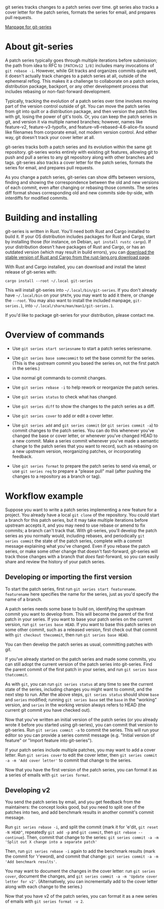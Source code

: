 git series tracks changes to a patch series over time.  git series also tracks
a cover letter for the patch series, formats the series for email, and prepares
pull requests.

[Manpage for git-series](http://man7.org/linux/man-pages/man1/git-series.1.html)

About git-series
================

A patch series typically goes through multiple iterations before submission;
the path from idea to RFC to `[PATCHv12 1/8]` includes many invocations of
`git rebase -i`. However, while Git tracks and organizes commits quite well, it
doesn't actually track changes to a patch series at all, outside of the
ephemeral reflog.  This makes it a challenge to collaborate on a patch series,
distribution package, backport, or any other development process that includes
rebasing or non-fast-forward development.

Typically, tracking the evolution of a patch series over time involves moving
part of the version control outside of git.  You can move the patch series from
git into quilt or a distribution package, and then version the patch files with
git, losing the power of git's tools.  Or, you can keep the patch series in
git, and version it via multiple named branches; however, names like
feature-v2, feature-v3-typofix, and feature-v8-rebased-4.6-alice-fix sound like
filenames from corporate email, not modern version control.  And either way,
git doesn't track your cover letter at all.

git-series tracks both a patch series and its evolution within the same git
repository.  git-series works entirely with existing git features, allowing git
to push and pull a series to any git repository along with other branches and
tags.  git-series also tracks a cover letter for the patch series, formats the
series for email, and prepares pull requests.

As you change a patch series, git-series can show diffs between versions,
finding and showing the correspondence between the old and new versions of each
commit, even after changing or rebasing those commits.  The series diff format
shows corresponding old and new commits side-by-side, with interdiffs for
modified commits.

Building and installing
=======================

git-series is written in Rust.  You'll need both Rust and Cargo installed to
build it.  If your OS distribution includes packages for Rust and Cargo, start
by installing those (for instance, on Debian, `apt install rustc cargo`).
If your distribution doesn't have packages of Rust and Cargo, or has an
outdated version (which may result in build errors), you can [download the
stable version of Rust and Cargo from the rust-lang.org download
page](https://www.rust-lang.org/downloads.html).

With Rust and Cargo installed, you can download and install the latest release
of git-series with:

```
cargo install --root ~/.local git-series
```

This will install git-series into `~/.local/bin/git-series`.  If you don't
already have `~/.local/bin` on your `$PATH`, you may want to add it there, or
change the `--root`.  You may also want to install the included manpage,
`git-series.1`, into `~/.local/share/man/man1/git-series.1`.

If you'd like to package git-series for your distribution, please contact me.

Overview of commands
====================

- Use `git series start seriesname` to start a patch series seriesname.

- Use `git series base somecommit` to set the base commit for the series.
  (This is the upstream commit you based the series on, not the first patch in
  the series.)

- Use normal git commands to commit changes.

- Use `git series rebase -i` to help rework or reorganize the patch series.

- Use `git series status` to check what has changed.

- Use `git series diff` to show the changes to the patch series as a diff.

- Use `git series cover` to add or edit a cover letter.

- Use `git series add` and `git series commit` (or `git series commit -a`) to
  commit changes to the patch series.  You can do this whenever you've changed
  the base or cover letter, or whenever you've changed HEAD to a new commit.
  Make a series commit whenever you've made a semantic change to the patch
  series that you want to record, such as rebasing on a new upstream version,
  reorganizing patches, or incorporating feedback.

- Use `git series format` to prepare the patch series to send via email, or
  use `git series req` to prepare a "please pull" mail (after pushing the
  changes to a repository as a branch or tag).

Workflow example
================

Suppose you want to write a patch series implementing a new feature for a
project.  You already have a local `git clone` of the repository.  You could
start a branch for this patch series, but it may take multiple iterations
before upstream accepts it, and you may need to use rebase or amend to fix
commits; a branch can't track that.  With git-series, you'll develop the patch
series as you normally would, including rebases, and periodically `git series
commit` the state of the patch series, complete with a commit message
explaining what you've changed.  Even if you rebase the patch series, or make
some other change that doesn't fast-forward, git-series will track those
changes with a branch that *does* fast-forward, so you can easily share and
review the history of your patch series.

Developing or importing the first version
-----------------------------------------

To start the patch series, first run `git series start featurename`.
`featurename` here specifies the name for the series, just as you'd specify the
name of a branch.

A patch series needs some base to build on, identifying the upstream commit you
want to develop from.  This will become the parent of the first patch in your
series.  If you want to base your patch series on the current version, run `git
series base HEAD`.  If you want to base this patch series on some other commit,
such as a released version, first check out that commit with `git checkout
thecommit`, then run `git series base HEAD`.

You can then develop the patch series as usual, committing patches with git.

If you've already started on the patch series and made some commits, you can
still adopt the current version of the patch series into git-series.  Find the
parent commit of the first patch in your series, and run `git series base
thatcommit`.

As with `git`, you can run `git series status` at any time to see the current
state of the series, including changes you might want to commit, and the next
step to run.  After the above steps, `git series status` should show `base` and
`series` modified; running `git series base` set the `base` in the "working"
version, and `series` in the working version always refers to HEAD (the current
git commit you have checked out).

Now that you've written an initial version of the patch series (or you already
wrote it before you started using git-series), you can commit that version to
git-series.  Run `git series commit -a` to commit the series.  This will run
your editor so you can provide a series commit message (e.g. "Initial version
of feature" or "Import feature into git-series").

If your patch series include multiple patches, you may want to add a cover
letter.  Run `git series cover` to edit the cover letter, then `git series
commit -a -m 'Add cover letter'` to commit that change to the series.

Now that you have the first version of the patch series, you can format it as a
series of emails with `git series format`.

Developing v2
-------------

You send the patch series by email, and you get feedback from the maintainers:
the concept looks good, but you need to split one of the patches into two, and
add benchmark results in another commit's commit message.

Run `git series rebase -i`, and split the commit (mark it for 'e'dit, `git
reset -N HEAD^`, repeatedly `git add -p` and `git commit`, then `git rebase
--continue`).  Then, commit that change to the series: `git series commit -a -m
'Split out X change into a separate patch'`

Then, run `git series rebase -i` again to add the benchmark results (mark the
commit for 'r'eword), and commit that change: `git series commit -a -m 'Add
benchmark results'`.

You may want to document the changes in the cover letter: run `git series
cover`, document the changes, and `git series commit -a -m 'Update cover letter
for v2'`.  (Alternatively, you can incrementally add to the cover letter along
with each change to the series.)

Now that you have v2 of the patch series, you can format it as a new series of
emails with `git series format -v 2`.
